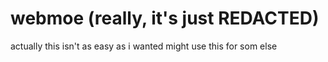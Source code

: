 # webmoe (really, it's just REDACTED)
 actually this isn't as easy as i wanted
 might use this for som else
